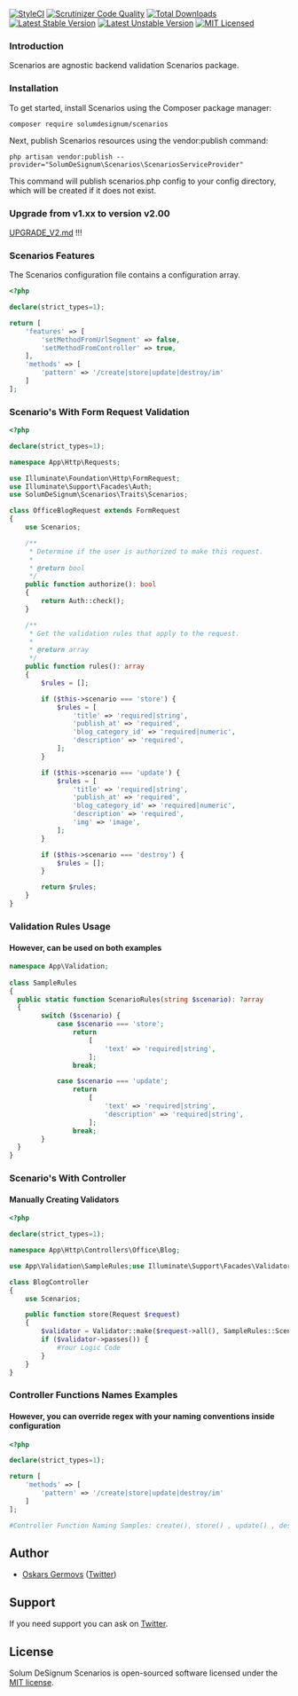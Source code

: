 [![StyleCI](https://github.styleci.io/repos/145921620/shield?branch=master)](https://github.styleci.io/repos/145921620)
[![Scrutinizer Code Quality](https://scrutinizer-ci.com/g/SolumDeSignum/scenarios/badges/quality-score.png?b=master)](https://scrutinizer-ci.com/g/SolumDeSignum/scenarios/?branch=master)
[![Total Downloads](https://poser.pugx.org/solumdesignum/scenarios/downloads?format=flat)](https://packagist.org/packages/solumdesignum/scenarios)
[![Latest Stable Version](https://poser.pugx.org/solumdesignum/scenarios/v/stable?format=flat)](https://packagist.org/packages/solumdesignum/scenarios)
[![Latest Unstable Version](https://poser.pugx.org/solumdesignum/scenarios/v/unstable?format=flat)](https://packagist.org/packages/solumdesignum/scenarios)
[![MIT Licensed](https://img.shields.io/badge/license-MIT-brightgreen.svg?style=flat-square)](LICENSE.md)

### Introduction
Scenarios are agnostic backend validation Scenarios package.


### Installation
To get started, install Scenarios using the Composer package manager:
```shell
composer require solumdesignum/scenarios
```

Next, publish Scenarios resources using the vendor:publish command:

```shell
php artisan vendor:publish --provider="SolumDeSignum\Scenarios\ScenariosServiceProvider"
```

This command will publish scenarios.php config to your config directory, which will be
 created if it does not exist.

### Upgrade from v1.xx to version v2.00
[UPGRADE_V2.md](UPGRADE_V2.md) !!!

### Scenarios Features
The Scenarios configuration file contains a configuration array.
```php
<?php

declare(strict_types=1);

return [
    'features' => [
        'setMethodFromUrlSegment' => false,
        'setMethodFromController' => true,
    ],
    'methods' => [
        'pattern' => '/create|store|update|destroy/im'
    ]
];
````

### Scenario's With Form Request Validation

```php
<?php

declare(strict_types=1);

namespace App\Http\Requests;

use Illuminate\Foundation\Http\FormRequest;
use Illuminate\Support\Facades\Auth;
use SolumDeSignum\Scenarios\Traits\Scenarios;

class OfficeBlogRequest extends FormRequest
{
    use Scenarios;

    /**
     * Determine if the user is authorized to make this request.
     *
     * @return bool
     */
    public function authorize(): bool
    {
        return Auth::check();
    }

    /**
     * Get the validation rules that apply to the request.
     *
     * @return array
     */
    public function rules(): array
    {
        $rules = [];

        if ($this->scenario === 'store') {
            $rules = [
                'title' => 'required|string',
                'publish_at' => 'required',
                'blog_category_id' => 'required|numeric',
                'description' => 'required',
            ];
        }

        if ($this->scenario === 'update') {
            $rules = [
                'title' => 'required|string',
                'publish_at' => 'required',
                'blog_category_id' => 'required|numeric',
                'description' => 'required',
                'img' => 'image',
            ];
        }

        if ($this->scenario === 'destroy') {
            $rules = [];
        }

        return $rules;
    }
}
````


### Validation Rules Usage
#### However, can be used on both examples

```php
namespace App\Validation;
	
class SampleRules
{
  public static function ScenarioRules(string $scenario): ?array
  {
        switch ($scenario) {
            case $scenario === 'store';
                return
                    [
                        'text' => 'required|string',
                    ];
                break;

            case $scenario === 'update';
                return
                    [
                        'text' => 'required|string',
                        'description' => 'required|string',
                    ];
                break;
        }
  }
}
```

### Scenario's With Controller 
#### Manually Creating Validators

```php
<?php

declare(strict_types=1);

namespace App\Http\Controllers\Office\Blog;

use App\Validation\SampleRules;use Illuminate\Support\Facades\Validator;use SolumDeSignum\Scenarios\Traits\Scenarios;

class BlogController
{
    use Scenarios;

    public function store(Request $request)
    {
        $validator = Validator::make($request->all(), SampleRules::ScenarioRules($this->scenario));
        if ($validator->passes()) {
            #Your Logic Code
        }
    }
}
```


### Controller Functions Names Examples
#### However, you can override regex with your naming conventions inside configuration
```php
<?php

declare(strict_types=1);

return [
    'methods' => [
        'pattern' => '/create|store|update|destroy/im'
    ]
];

#Controller Function Naming Samples: create(), store() , update() , destroy()
```


Author
-------
- [Oskars Germovs](http://solum-designum.eu) ([Twitter](https://twitter.com/faksx))


Support
-------
If you need support you can ask on [Twitter](https://twitter.com/faksx).


License
-------
Solum DeSignum Scenarios is open-sourced software licensed under the [MIT license](LICENSE.md).
